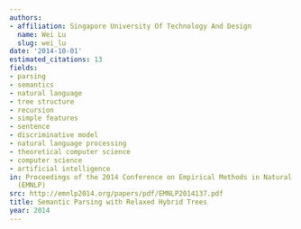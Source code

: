 ```yaml
---
authors:
- affiliation: Singapore University Of Technology And Design
  name: Wei Lu
  slug: wei_lu
date: '2014-10-01'
estimated_citations: 13
fields:
- parsing
- semantics
- natural language
- tree structure
- recursion
- simple features
- sentence
- discriminative model
- natural language processing
- theoretical computer science
- computer science
- artificial intelligence
in: Proceedings of the 2014 Conference on Empirical Methods in Natural Language Processing
  (EMNLP)
src: http://emnlp2014.org/papers/pdf/EMNLP2014137.pdf
title: Semantic Parsing with Relaxed Hybrid Trees
year: 2014
---
```

